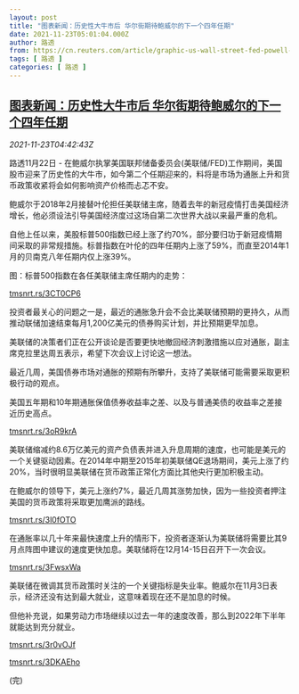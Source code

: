```yaml
---
layout: post
title: "图表新闻：历史性大牛市后 华尔街期待鲍威尔的下一个四年任期"
date: 2021-11-23T05:01:04.000Z
author: 路透
from: https://cn.reuters.com/article/graphic-us-wall-street-fed-powell-1123-idCNKBS2I8086
tags: [ 路透 ]
categories: [ 路透 ]
---
```

<!--1637643664000-->
[图表新闻：历史性大牛市后 华尔街期待鲍威尔的下一个四年任期](https://cn.reuters.com/article/graphic-us-wall-street-fed-powell-1123-idCNKBS2I8086)
------

<div>
<div><i>2021-11-23T04:42:43Z</i></div><p>路透11月22日 - 在鲍威尔执掌美国联邦储备委员会(美联储/FED)工作期间，美国股市迎来了历史性的大牛市，如今第二个任期迎来的，料将是市场为通胀上升和货币政策收紧将会如何影响资产价格而忐忑不安。</p><p>鲍威尔于2018年2月接替叶伦担任美联储主席，随着去年的新冠疫情打击美国经济增长，他必须设法引导美国经济度过这场自第二次世界大战以来最严重的危机。</p><p>自他上任以来，美股标普500指数已经上涨了约70%，部分要归功于新冠疫情期间采取的非常规措施。标普指数在叶伦的四年任期内上涨了59%，而直至2014年1月的贝南克八年任期内仅上涨39%。</p><p>图：标普500指数在各任美联储主席任期内的走势：</p><p><a href="https://tmsnrt.rs/3CT0CP6">tmsnrt.rs/3CT0CP6</a></p><p>投资者最关心的问题之一是，最近的通胀急升会不会比美联储预期的更持久，从而推动联储加速结束每月1,200亿美元的债券购买计划，并比预期更早加息。</p><p>美联储的决策者们正在公开谈论是否要更快地撤回经济刺激措施以应对通胀，副主席克拉里达周五表示，希望下次会议上讨论这一想法。</p><p>最近几周，美国债券市场对通胀的预期有所攀升，支持了美联储可能需要采取更积极行动的观点。</p><p>美国五年期和10年期通胀保值债券收益率之差、以及与普通美债的收益率之差接近历史高点。</p><p><a href="https://tmsnrt.rs/3oR9krA">tmsnrt.rs/3oR9krA</a></p><p>美联储缩减约8.6万亿美元的资产负债表并进入升息周期的速度，也可能是美元的一个关键驱动因素。在2014年中期至2015年初美联储QE退场期间，美元上涨了约20%，当时很明显美联储在货币政策正常化方面比其他央行更加积极主动。</p><p>在鲍威尔的领导下，美元上涨约7%，最近几周其涨势加快，因为一些投资者押注美国的货币政策将采取更加鹰派的路线。</p><p><a href="https://tmsnrt.rs/3l0fOTO">tmsnrt.rs/3l0fOTO</a></p><p>在通胀率以几十年来最快速度上升的情形下，投资者逐渐认为美联储将需要比其9月点阵图中建议的速度更快加息。美联储将在12月14-15日召开下一次会议。</p><p><a href="https://tmsnrt.rs/3FwsxWa">tmsnrt.rs/3FwsxWa</a></p><p>美联储在微调其货币政策时关注的一个关键指标是失业率。鲍威尔在11月3日表示，经济还没有达到最大就业，这意味着现在还不是加息的时候。</p><p>但他补充说，如果劳动力市场继续以过去一年的速度改善，那么到2022年下半年就能达到充分就业。</p><p><a href="https://tmsnrt.rs/3r0vOJf">tmsnrt.rs/3r0vOJf</a></p><p><a href="https://tmsnrt.rs/3DKAEho">tmsnrt.rs/3DKAEho</a></p><p>(完)</p>
</div>
